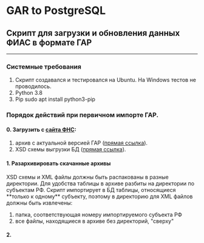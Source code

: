 # GAR to PostgreSQL
## Скрипт для загрузки и обновления данных ФИАС в формате ГАР

* * *
### Системные требования
1. Скрипт создавался и тестировался на Ubuntu. На Windows тестов не проводилось.
2. Python 3.8
3. Pip
    sudo apt install python3-pip
### Порядок действий при первичном импорте ГАР.

#### 0. Загрузить с [сайта ФНС](https://fias.nalog.ru/Updates):
1. архив с актуальной версией ГАР ([прямая ссылка](http://fias.nalog.ru/Public/Downloads/Actual/gar_xml.zip)).
2. XSD схемы выгрузки БД ([прямая ссылка](https://fias.nalog.ru/docs/gar_schemas.zip)).

#### 1. Разархивировать скачанные архивы
XSD схемы и XML файлы должны быть распакованы в разные директории.
Для удобства таблицы в архиве разбиты на директории по субъектам РФ.
Скрипт импортирует в БД таблицы, относящиеся \*\*только к одному\*\* субъекту,
поэтому в директорию для XML файлов должны быть извлечены:
1. папка, соответствующая номеру импортируемого субъекта РФ
2. все файлы, находящиеся в архиве без директорий, "сверху"

#### 2. 